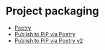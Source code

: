 # Project packaging

- [Poetry](https://towardsdatascience.com/a-guide-to-python-environment-dependency-and-package-management-conda-poetry-f5a6c48d795)
- [Publish to PiP via Poetry](https://towardsdatascience.com/how-to-publish-your-python-package-with-just-2-commands-39ea6a400285)
- [Publish to PiP via Poetry v2](https://towardsdatascience.com/how-to-effortlessly-publish-your-python-package-to-pypi-using-poetry-44b305362f9f)